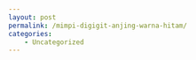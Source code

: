 ```yaml
---
layout: post
permalink: /mimpi-digigit-anjing-warna-hitam/
categories:
    - Uncategorized
---
```



